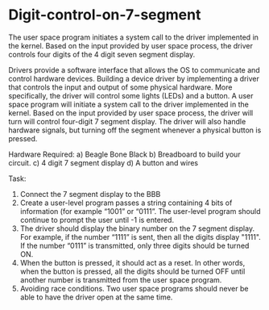 # Digit-control-on-7-segment
The user space program initiates a system call to the driver implemented in the kernel. Based on the input provided by user space process, the driver controls four digits of the 4 digit seven segment display.

Drivers provide a software interface that allows the OS to communicate and control hardware devices. Building a device driver by implementing a driver that controls the input and output of some physical hardware. More specifically, the driver will control some lights (LEDs) and a button. A user space program will initiate a system call to the driver implemented in the kernel. 
Based on the input provided by user space process, the driver will turn will control four-digit 7 segment display. 
The driver will also handle hardware signals, but turning off the segment whenever a physical button is pressed.

Hardware Required: 
  a) Beagle Bone Black
  b) Breadboard to build your circuit. 
  c) 4 digit 7 segment display
  d) A button and wires 
 
Task:
1. Connect the 7 segment display to the BBB
2. Create a user-level program passes a string containing 4 bits of information (for example “1001” or “0111”. The user-level program should continue to prompt the user until -1 is entered.
3. The driver should display the binary number on the 7 segment display. For example, if the number “1111” is sent, then all the digits display "1111". If the number “0111” is transmitted, only three digits should be turned ON.
4. When the button is pressed, it should act as a reset. In other words, when the button is pressed, all the digits should be turned OFF until another number is transmitted from the user space program.
5. Avoiding race conditions. Two user space programs should never be able to have the driver open at the same time.
